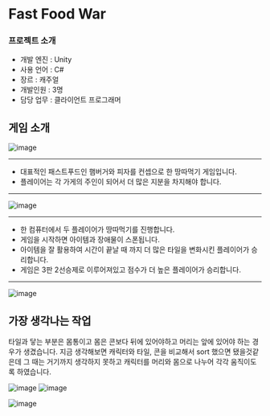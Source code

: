 # Fast Food War

### 프로젝트 소개
- 개발 엔진 : Unity
- 사용 언어 : C#
- 장르 : 캐주얼
- 개발인원 : 3명
- 담당 업무 : 클라이언트 프로그래머

## 게임 소개

![image](https://user-images.githubusercontent.com/26815767/208652016-f719dc70-0021-4796-baac-2391c40541cf.png)

---
- 대표적인 패스트푸드인 햄버거와 피자를 컨셉으로 한 땅따먹기 게임입니다.
- 플레이어는 각 가게의 주인이 되어서 더 많은 지분을 차지해야 합니다.
---

![image](https://user-images.githubusercontent.com/26815767/208656785-584d4a7a-8d49-4fef-81d8-459c2cd1de1e.png)

---
- 한 컴퓨터에서 두 플레이어가 땅따먹기를 진행합니다.
- 게임을 시작하면 아이템과 장애물이 스폰됩니다.
- 아이템을 잘 활용하여 시간이 끝날 때 까지 더 많은 타일을 변화시킨 플레이어가 승리합니다.
- 게임은 3판 2선승제로 이루어져있고 점수가 더 높은 플레이어가 승리합니다.
---
 
![image](https://user-images.githubusercontent.com/26815767/208657116-80774d99-3e14-4ba8-9d87-8e3f6d85f0ad.png)



## 가장 생각나는 작업

타일과 닿는 부분은 몸통이고 몸은 콘보다 뒤에 있어야하고 머리는 앞에 있어야 하는 경우가 생겼습니다.
지금 생각해보면 캐릭터와 타일, 콘을 비교해서 sort 했으면 됐을것같은데 그 때는 거기까지 생각하지 못하고 캐릭터를 머리와 몸으로 나누어 각각 움직이도록 하였습니다.

![image](https://user-images.githubusercontent.com/26815767/208652140-b5ce060c-f26c-41bb-ab7d-0e25ea3d809d.png)
![image](https://user-images.githubusercontent.com/26815767/208652166-28966093-dd0e-4fed-b8aa-cf4f020db503.png)


![image](https://user-images.githubusercontent.com/26815767/208652127-832b6d64-2c97-4738-aa65-f80899c3e2f9.png)
